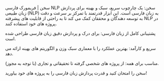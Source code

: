 سخن | فریمورک فارسی NLP
سخن: یک چارچوب سریع، سبک و بهینه برای پردازش زبان طبیعی (NLP) به زبان فارسی است. این ابزار قدرتمند با تمرکز بر سرعت و دقت به توسعه دهندگان و محققان کمک می کند تا به راحتی از قابلیت های پیشرفته NLP در پروژه های خود استفاده کنند.

پشتیبانی کامل از زبان فارسی: برای درک و پردازش دقیق زبان فارسی طراحی شده است.

سریع و کارآمد: بهترین عملکرد را با معماری سبک وزن و الگوریتم های بهینه ارائه می دهد.

مناسب برای همه: از پروژه های شخصی گرفته تا تحقیقاتی و تجاری (با توجه به مجوز).

سخن را امتحان کنید و قدرت پردازش زبان فارسی را به پروژه های خود بیاورید!
